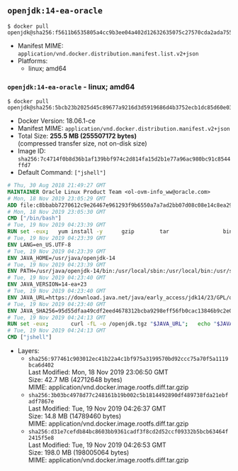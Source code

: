 ## `openjdk:14-ea-oracle`

```console
$ docker pull openjdk@sha256:f5611b6535805a4cc9b3ee04a402d12632635075c27570cda2ada755e45b8b35
```

-	Manifest MIME: `application/vnd.docker.distribution.manifest.list.v2+json`
-	Platforms:
	-	linux; amd64

### `openjdk:14-ea-oracle` - linux; amd64

```console
$ docker pull openjdk@sha256:5bcb23b2025d45c89677a9216d3d5919686d4b3752ecb1dc85d60e037721a796
```

-	Docker Version: 18.06.1-ce
-	Manifest MIME: `application/vnd.docker.distribution.manifest.v2+json`
-	Total Size: **255.5 MB (255507172 bytes)**  
	(compressed transfer size, not on-disk size)
-	Image ID: `sha256:7c4714f0b8d36b1af139bbf974c2d814fa15d2b1e77a96ac980bc91c8544ffd7`
-	Default Command: `["jshell"]`

```dockerfile
# Thu, 30 Aug 2018 21:49:27 GMT
MAINTAINER Oracle Linux Product Team <ol-ovm-info_ww@oracle.com>
# Mon, 18 Nov 2019 23:05:29 GMT
ADD file:c8bbabb7270612c9e26467e961293f9b6550a7a7ad2bb07d08c08e14c8ea2961 in / 
# Mon, 18 Nov 2019 23:05:30 GMT
CMD ["/bin/bash"]
# Tue, 19 Nov 2019 04:23:39 GMT
RUN set -eux; 	yum install -y 		gzip 		tar 				binutils 		freetype fontconfig 	; 	rm -rf /var/cache/yum
# Tue, 19 Nov 2019 04:23:39 GMT
ENV LANG=en_US.UTF-8
# Tue, 19 Nov 2019 04:23:39 GMT
ENV JAVA_HOME=/usr/java/openjdk-14
# Tue, 19 Nov 2019 04:23:39 GMT
ENV PATH=/usr/java/openjdk-14/bin:/usr/local/sbin:/usr/local/bin:/usr/sbin:/usr/bin:/sbin:/bin
# Tue, 19 Nov 2019 04:23:40 GMT
ENV JAVA_VERSION=14-ea+23
# Tue, 19 Nov 2019 04:23:40 GMT
ENV JAVA_URL=https://download.java.net/java/early_access/jdk14/23/GPL/openjdk-14-ea+23_linux-x64_bin.tar.gz
# Tue, 19 Nov 2019 04:23:40 GMT
ENV JAVA_SHA256=95d55dfaa49cdf2eed4678312bcba9298eff56fb0cac13846b9c2e0f4a139528
# Tue, 19 Nov 2019 04:24:13 GMT
RUN set -eux; 		curl -fL -o /openjdk.tgz "$JAVA_URL"; 	echo "$JAVA_SHA256 */openjdk.tgz" | sha256sum -c -; 	mkdir -p "$JAVA_HOME"; 	tar --extract --file /openjdk.tgz --directory "$JAVA_HOME" --strip-components 1; 	rm /openjdk.tgz; 		ln -sfT "$JAVA_HOME" /usr/java/default; 	ln -sfT "$JAVA_HOME" /usr/java/latest; 	for bin in "$JAVA_HOME/bin/"*; do 		base="$(basename "$bin")"; 		[ ! -e "/usr/bin/$base" ]; 		alternatives --install "/usr/bin/$base" "$base" "$bin" 20000; 	done; 		java -Xshare:dump; 		java --version; 	javac --version
# Tue, 19 Nov 2019 04:24:13 GMT
CMD ["jshell"]
```

-	Layers:
	-	`sha256:977461c903012ec41b22a4c1bf975a3199570bd92ccc75a70f5a1119bca6d402`  
		Last Modified: Mon, 18 Nov 2019 23:06:50 GMT  
		Size: 42.7 MB (42712648 bytes)  
		MIME: application/vnd.docker.image.rootfs.diff.tar.gzip
	-	`sha256:3b03bc4978d77c248161b19b002c5b1814492890df489738fda21ebfadf7867e`  
		Last Modified: Tue, 19 Nov 2019 04:26:37 GMT  
		Size: 14.8 MB (14789460 bytes)  
		MIME: application/vnd.docker.image.rootfs.diff.tar.gzip
	-	`sha256:d31e7cefdb84bc8603bb9361cadf3f8cd2d52ccf09332b5bcb63464f2415f5e8`  
		Last Modified: Tue, 19 Nov 2019 04:26:53 GMT  
		Size: 198.0 MB (198005064 bytes)  
		MIME: application/vnd.docker.image.rootfs.diff.tar.gzip

